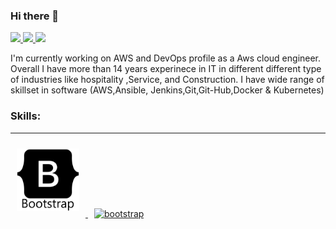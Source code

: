 ### Hi there 👋

<a target="_blank" href="https://www.linkedin.com/in/md-sharfuddin-7764a835/" rel="nofollow">
  <img src="https://img.shields.io/badge/md-sharfuddin-7764a835 ?style=for-the-badge&logo=linkedin&logoColor=white" />
</a>
<a target="_blank" href="https://mdsharfuddin2.blogspot.com/" rel="nofollow">
  <img src="https://img.shields.io/badge/Blogger-FF5722?style=for-the-badge&logo=blogger&logoColor=white" />
</a>
<a target="_blank" href="https://stackoverflow.com/users/22428909/md-sharfuddin" rel="nofollow">
  <img src="https://img.shields.io/badge/Stack_Overflow-FE7A16?style=for-the-badge&logo=stack-overflow&logoColor=white" />
</a>



I'm currently working on AWS and DevOps profile as a Aws cloud engineer. Overall I have more than 14 years experinece in IT in different different  type of industries like hospitality ,Service, and Construction. I have wide range of skillset in software (AWS,Ansible, Jenkins,Git,Git-Hub,Docker & Kubernetes)


###  Skills:
<hr>
<a href="https://getbootstrap.com" rel="nofollow">
        <img src="https://raw.githubusercontent.com/devicons/devicon/master/icons/bootstrap/bootstrap-plain-wordmark.svg" alt="bootstrap" width="100" height="100" style="max-width: 100%; padding :10px">
    </a>
   
   <a href="https://git-scm.com/" rel="nofollow">
        <img 
 src="https://raw.githubusercontent.com/devicons/devicon/master/icons/icons/docker/docker-original-wordmark.svg" alt="bootstrap" width="100" height="100" style="max-width: 100%; padding :10px">
    
  




